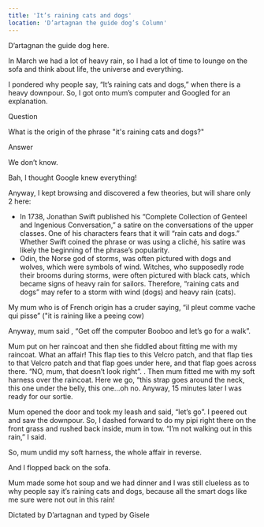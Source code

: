 ```yaml
---
title: 'It’s raining cats and dogs'
location: 'D’artagnan the guide dog’s Column'
---
```

D’artagnan the guide dog here.

In March we had a lot of heavy rain, so I had a lot of time to lounge on the sofa and think about life, the universe and everything.

I pondered why people say, “It’s raining cats and dogs,” when there is a heavy downpour.
So, I got onto mum’s computer and Googled for an explanation.

Question

What is the origin of the phrase "it's raining cats and dogs?"

Answer

We don’t know.

Bah, I thought Google knew everything!

Anyway, I kept browsing and discovered a few theories, but will share only 2 here:
- In 1738, Jonathan Swift published his “Complete Collection of Genteel and Ingenious Conversation,” a satire on the conversations of the upper classes. One of his characters fears that it will “rain cats and dogs.” Whether Swift coined the phrase or was using a cliché, his satire was likely the beginning of the phrase’s popularity.
- Odin, the Norse god of storms, was often pictured with dogs and wolves, which were symbols of wind. Witches, who supposedly rode their brooms during storms, were often pictured with black cats, which became signs of heavy rain for sailors. Therefore, “raining cats and dogs” may refer to a storm with wind (dogs) and heavy rain (cats).

My mum who is of French origin has a cruder saying, “il pleut comme vache qui pisse” ("it is raining like a peeing cow)

Anyway, mum said , “Get off the computer Booboo and let’s go for a walk”.

Mum put on her raincoat and then she fiddled about fitting me with my raincoat. What an affair! This flap ties to this Velcro patch, and that flap ties to that Velcro patch and that flap goes under here, and that flap goes across there. “NO, mum, that doesn’t look right”. . Then mum fitted me with my soft harness over the raincoat. Here we go, “this strap goes around the neck, this one under the belly, this one…oh no. Anyway, 15 minutes later I was ready for our sortie.

Mum opened the door and took my leash and said, “let’s go”. I peered out and saw the downpour. So, I dashed forward to do my pipi right there on the front grass and rushed back inside, mum in tow.
“I’m not walking out in this rain,” I said.

So, mum undid my soft harness, the whole affair in reverse.

And I flopped back on the sofa.

Mum made some hot soup and we had dinner and I was still clueless as to why people say it’s raining cats and dogs, because all the smart dogs like me sure were not out in this rain!

Dictated by D’artagnan and typed by Gisele
